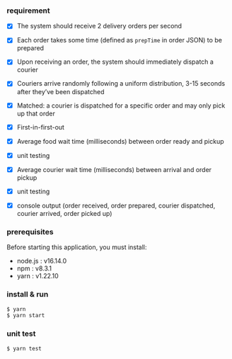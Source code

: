 ### requirement

- [x] The system should receive 2 delivery orders per second
- [x] Each order takes some time (defined as `prepTime` in order JSON) to be prepared
- [x] Upon receiving an order, the system should immediately dispatch a courier
- [x] Couriers arrive randomly following a uniform distribution, 3-15 seconds after they’ve been dispatched
- [x] Matched: a courier is dispatched for a specific order and may only pick up that order
- [x] First-in-first-out
- [x] Average food wait time (milliseconds) between order ready and pickup
- [x] unit testing
- [x] Average courier wait time (milliseconds) between arrival and order pickup
- [x] unit testing
- [x] console output (order received, order prepared, courier dispatched, courier arrived, order picked up)


### prerequisites
Before starting this application, you must install:
- node.js : v16.14.0
- npm  : v8.3.1
- yarn : v1.22.10
 
### install & run 
```sh
$ yarn
$ yarn start
```

### unit test
```sh
$ yarn test
```
 
 
 
